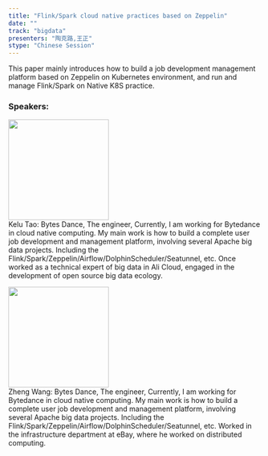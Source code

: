 ```yaml
---
title: "Flink/Spark cloud native practices based on Zeppelin"
date: "" 
track: "bigdata"
presenters: "陶克路,王正"
stype: "Chinese Session"
---
```

This paper mainly introduces how to build a job development management platform based on Zeppelin on Kubernetes environment, and run and manage Flink/Spark on Native K8S practice.
 ### Speakers: 
 <img src="images/speaker/1068.png" width="200" /><br>Kelu Tao: Bytes Dance, The engineer, Currently, I am working for Bytedance in cloud native computing. My main work is how to build a complete user job development and management platform, involving several Apache big data projects. Including the Flink/Spark/Zeppelin/Airflow/DolphinScheduler/Seatunnel, etc. Once worked as a technical expert of big data in Ali Cloud, engaged in the development of open source big data ecology.

 <img src="images/speaker/1068_2.png" width="200" /><br>Zheng Wang: Bytes Dance, The engineer, Currently, I am working for Bytedance in cloud native computing. My main work is how to build a complete user job development and management platform, involving several Apache big data projects. Including the Flink/Spark/Zeppelin/Airflow/DolphinScheduler/Seatunnel, etc. Worked in the infrastructure department at eBay, where he worked on distributed computing.

 